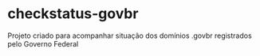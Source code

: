 # checkstatus-govbr
Projeto criado para acompanhar situação dos domínios .govbr registrados pelo Governo Federal
